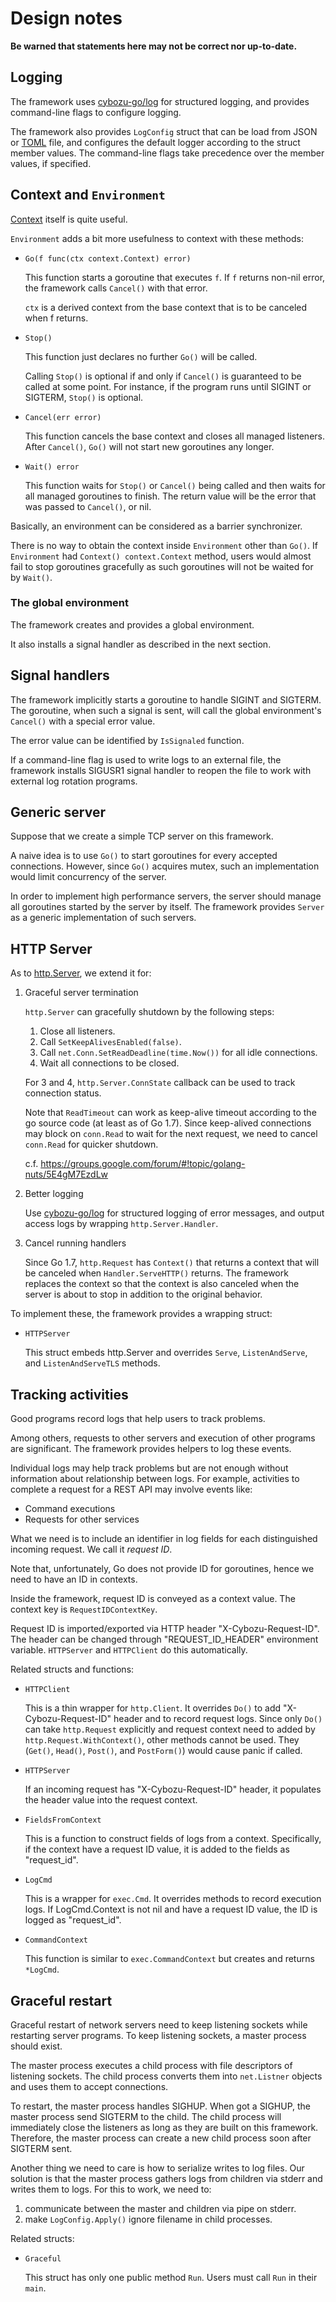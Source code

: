 Design notes
============

**Be warned that statements here may not be correct nor up-to-date.**

Logging
-------

The framework uses [cybozu-go/log][log] for structured logging, and
provides command-line flags to configure logging.

The framework also provides `LogConfig` struct that can be load from
JSON or [TOML][] file, and configures the default logger according to
the struct member values.  The command-line flags take precedence
over the member values, if specified.

Context and `Environment`
-------------------------

[Context](https://blog.golang.org/context) itself is quite useful.

`Environment` adds a bit more usefulness to context with these methods:

* `Go(f func(ctx context.Context) error)`

    This function starts a goroutine that executes `f`.  If `f` returns
    non-nil error, the framework calls `Cancel()` with that error.

    `ctx` is a derived context from the base context that is to be
    canceled when f returns.

* `Stop()`

    This function just declares no further `Go()` will be called.

    Calling `Stop()` is optional if and only if `Cancel()` is
    guaranteed to be called at some point.  For instance, if the
    program runs until SIGINT or SIGTERM, `Stop()` is optional.

* `Cancel(err error)`

    This function cancels the base context and closes all managed
    listeners.  After `Cancel()`, `Go()` will not start new goroutines
    any longer.

* `Wait() error`

    This function waits for `Stop()` or `Cancel()` being called and then
    waits for all managed goroutines to finish.  The return value will be
    the error that was passed to `Cancel()`, or nil.

Basically, an environment can be considered as a barrier synchronizer.

There is no way to obtain the context inside `Environment` other than `Go()`.
If `Environment` had `Context() context.Context` method, users would
almost fail to stop goroutines gracefully as such goroutines will not
be waited for by `Wait()`.

### The global environment

The framework creates and provides a global environment.

It also installs a signal handler as described in the next section.

Signal handlers
---------------

The framework implicitly starts a goroutine to handle SIGINT and SIGTERM.
The goroutine, when such a signal is sent, will call the global
environment's `Cancel()` with a special error value.

The error value can be identified by `IsSignaled` function.

If a command-line flag is used to write logs to an external file, the
framework installs SIGUSR1 signal handler to reopen the file to work
with external log rotation programs.

Generic server
--------------

Suppose that we create a simple TCP server on this framework.

A naive idea is to use `Go()` to start goroutines for every accepted
connections.  However, since `Go()` acquires mutex, such an
implementation would limit concurrency of the server.

In order to implement high performance servers, the server should
manage all goroutines started by the server by itself.  The framework
provides `Server` as a generic implementation of such servers.

HTTP Server
-----------

As to [http.Server](https://golang.org/pkg/net/http/#Server), we extend it for:

1. Graceful server termination

    `http.Server` can gracefully shutdown by the following steps:

    1. Close all listeners.
    2. Call `SetKeepAlivesEnabled(false)`.
    3. Call `net.Conn.SetReadDeadline(time.Now())` for all idle connections.
    4. Wait all connections to be closed.

    For 3 and 4, `http.Server.ConnState` callback can be used to track
    connection status.

    Note that `ReadTimeout` can work as keep-alive timeout according
    to the go source code (at least as of Go 1.7).  Since keep-alived
    connections may block on `conn.Read` to wait for the next request,
    we need to cancel `conn.Read` for quicker shutdown.

    c.f. https://groups.google.com/forum/#!topic/golang-nuts/5E4gM7EzdLw

2. Better logging

    Use [cybozu-go/log][log] for structured logging of error messages,
    and output access logs by wrapping `http.Server.Handler`.

3. Cancel running handlers

    Since Go 1.7, `http.Request` has `Context()` that returns a context
    that will be canceled when `Handler.ServeHTTP()` returns.  The
    framework replaces the context so that the context is also canceled
    when the server is about to stop in addition to the original behavior.

To implement these, the framework provides a wrapping struct:

* `HTTPServer`

    This struct embeds http.Server and overrides `Serve`, `ListenAndServe`,
    and `ListenAndServeTLS` methods.

Tracking activities
-------------------

Good programs record logs that help users to track problems.

Among others, requests to other servers and execution of other programs
are significant.  The framework provides helpers to log these events.

Individual logs may help track problems but are not enough without
information about relationship between logs.  For example, activities
to complete a request for a REST API may involve events like:

- Command executions
- Requests for other services

What we need is to include an identifier in log fields for each
distinguished incoming request.  We call it *request ID*.

Note that, unfortunately, Go does not provide ID for goroutines, hence
we need to have an ID in contexts.

Inside the framework, request ID is conveyed as a context value.
The context key is `RequestIDContextKey`.

Request ID is imported/exported via HTTP header "X-Cybozu-Request-ID".
The header can be changed through "REQUEST_ID_HEADER" environment variable.
`HTTPServer` and `HTTPClient` do this automatically.

Related structs and functions:

* `HTTPClient`

    This is a thin wrapper for `http.Client`.  It overrides `Do()` to
    add "X-Cybozu-Request-ID" header and to record request logs.
    Since only `Do()` can take `http.Request` explicitly and request
    context need to added by `http.Request.WithContext()`, other methods
    cannot be used.  They (`Get()`, `Head()`, `Post()`, and `PostForm()`)
    would cause panic if called.

* `HTTPServer`

    If an incoming request has "X-Cybozu-Request-ID" header, it
    populates the header value into the request context.

* `FieldsFromContext`

    This is a function to construct fields of logs from a context.
    Specifically, if the context have a request ID value, it is
    added to the fields as "request_id".

* `LogCmd`

    This is a wrapper for `exec.Cmd`.  It overrides methods to
    record execution logs.  If LogCmd.Context is not nil and
    have a request ID value, the ID is logged as "request_id".

* `CommandContext`

    This function is similar to `exec.CommandContext` but creates
    and returns `*LogCmd`.

Graceful restart
----------------

Graceful restart of network servers need to keep listening sockets
while restarting server programs.  To keep listening sockets, a
master process should exist.

The master process executes a child process with file descriptors
of listening sockets.  The child process converts them into
`net.Listner` objects and uses them to accept connections.

To restart, the master process handles SIGHUP.  When got a SIGHUP,
the master process send SIGTERM to the child.  The child process
will immediately close the listeners as long as they are built on
this framework.  Therefore, the master process can create a new
child process soon after SIGTERM sent.

Another thing we need to care is how to serialize writes to log files.
Our solution is that the master process gathers logs from children
via stderr and writes them to logs.  For this to work, we need to:

1. communicate between the master and children via pipe on stderr.
2. make `LogConfig.Apply()` ignore filename in child processes.

Related structs:

* `Graceful`

    This struct has only one public method `Run`.
    Users must call `Run` in their `main`.


[log]: https://github.com/cybozu-go/log/
[TOML]: https://github.com/toml-lang/toml
